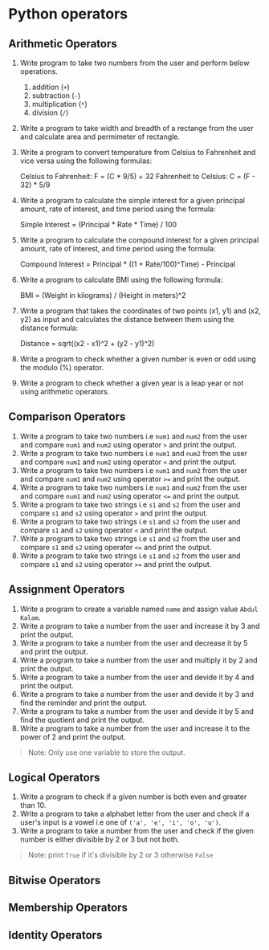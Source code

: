 # Python operators

## Arithmetic Operators

1. Write program to take two numbers from the user and perform below operations.
    1. addition (`+`)
    2. subtraction (`-`)
    3. multiplication (`*`)
    4. division (`/`)
2. Write a program to take width and breadth of a rectange from the user and calculate area and permimeter of rectangle. 
3. Write a program to convert temperature from Celsius to Fahrenheit and vice versa using the following formulas:

    Celsius to Fahrenheit: F = (C * 9/5) + 32
    Fahrenheit to Celsius: C = (F - 32) * 5/9

4. Write a program to calculate the simple interest for a given principal amount, rate of interest, and time period using the formula:

    Simple Interest = (Principal * Rate * Time) / 100
5. Write a program to calculate the compound interest for a given principal amount, rate of interest, and time period using the formula:

    Compound Interest = Principal * ((1 + Rate/100)^Time) - Principal

6. Write a program to calculate BMI using the following formula:

    BMI = (Weight in kilograms) / (Height in meters)^2

7. Write a program that takes the coordinates of two points (x1, y1) and (x2, y2) as input and calculates the distance between them using the distance formula:

    Distance = sqrt((x2 - x1)^2 + (y2 - y1)^2)
8. Write a program to check whether a given number is even or odd using the modulo (%) operator.
9. Write a program to check whether a given year is a leap year or not using arithmetic operators.

## Comparison Operators

1. Write a program to take two numbers i.e `num1` and `num2` from the user and compare `num1` and `num2` using operator `>` and print the output.
2. Write a program to take two numbers i.e `num1` and `num2` from the user and compare `num1` and `num2` using operator `<` and print the output.
3. Write a program to take two numbers i.e `num1` and `num2` from the user and compare `num1` and `num2` using operator `>=` and print the output.
4. Write a program to take two numbers i.e `num1` and `num2` from the user and compare `num1` and `num2` using operator `<=` and print the output.
5. Write a program to take two strings i.e `s1` and `s2` from the user and compare `s1` and `s2` using operator `>` and print the output.
6. Write a program to take two strings i.e `s1` and `s2` from the user and compare `s1` and `s2` using operator `<` and print the output.
7. Write a program to take two strings i.e `s1` and `s2` from the user and compare `s1` and `s2` using operator `<=` and print the output.
8. Write a program to take two strings i.e `s1` and `s2` from the user and compare `s1` and `s2` using operator `>=` and print the output.

## Assignment Operators

1. Write a program to create a variable named `name` and assign value `Abdul Kalam`.
2. Write a program to take a number from the user and increase it by 3 and print the output.
3. Write a program to take a number from the user and decrease it by 5 and print the output.
4. Write a program to take a number from the user and multiply it by 2 and print the output.
5. Write a program to take a number from the user and devide it by 4 and print the output.
6. Write a program to take a number from the user and devide it by 3 and find the reminder and print the output.
7. Write a program to take a number from the user and devide it by 5 and find the quotient and print the output.
8. Write a program to take a number from the user and increase it to the power of 2 and print the output.

> Note: Only use one variable to store the output.

## Logical Operators

1. Write a program to check if a given number is both even and greater than 10.
2. Write a program to take a alphabet letter from the user and check if a user's input is a vowel i.e one of `('a', 'e', 'i', 'o', 'u')`.
3. Write a program to take a number from the user and check if the given number is either divisible by 2 or 3 but not both.

> Note: print `True` if it's divisible by 2 or 3 otherwise `False`

## Bitwise Operators

## Membership Operators

## Identity Operators
